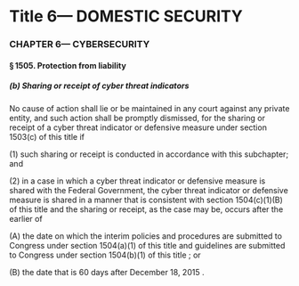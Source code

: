 
# Title 6— DOMESTIC SECURITY
### CHAPTER 6— CYBERSECURITY
#### § 1505. Protection from liability
##### (b) Sharing or receipt of cyber threat indicators

No cause of action shall lie or be maintained in any court against any private entity, and such action shall be promptly dismissed, for the sharing or receipt of a cyber threat indicator or defensive measure under section 1503(c) of this title if

(1) such sharing or receipt is conducted in accordance with this subchapter; and

(2) in a case in which a cyber threat indicator or defensive measure is shared with the Federal Government, the cyber threat indicator or defensive measure is shared in a manner that is consistent with section 1504(c)(1)(B) of this title and the sharing or receipt, as the case may be, occurs after the earlier of

(A) the date on which the interim policies and procedures are submitted to Congress under section 1504(a)(1) of this title and guidelines are submitted to Congress under section 1504(b)(1) of this title ; or

(B) the date that is 60 days after December 18, 2015 .
